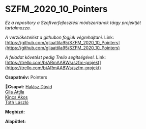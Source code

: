 # SZFM_2020_10_Pointers
*Ez a repository a Szoftverfejlesztési módszertanok tárgy projektjét tartalmazza.* 

*A verziókezelést a githubon fogjuk végrehajtani.* Link:[https://github.com/gilaattila95/SZFM_2020_10_Pointers](https://github.com/gilaattila95/SZFM_2020_10_Pointers)

*A feladat követést pedig Trello segítségével.* Link:[https://trello.com/b/ARmAABWs/szfm-projekt](https://trello.com/b/ARmAABWs/szfm-projekt)

**Csapatnév:** Pointers

**:handshake:Csapat:**
[Halász Dávid](https://github.com/davidhalasz)<br/>[Gila Attila](https://github.com/gilaattila95)<br/>[Kincs Ákos](https://github.com/kincsa)<br/>[Tóth László](https://github.com/grestemayster)

**Megbízó:**

**Alapötlet:** 



